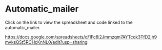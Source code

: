 # Automatic_mailer


Click on the link to view the spreadsheet and code linked to the automatic_mailer.

https://docs.google.com/spreadsheets/d/1Fc8i2Jmmzqm7AYTcqk3TfD2jh9mvksQSt5RCHcKnNL0/edit?usp=sharing

